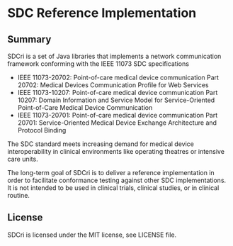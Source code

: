 # SDC Reference Implementation

## Summary

SDCri is a set of Java libraries that implements a network communication framework conforming with the IEEE 11073 SDC specifications

- IEEE 11073-20702: Point-of-care medical device communication Part 20702: Medical Devices Communication Profile for Web Services
- IEEE 11073-10207: Point-of-care medical device communication Part 10207: Domain Information and Service Model for Service-Oriented Point-of-Care Medical Device Communication
- IEEE 11073-20701: Point-of-care medical device communication Part 20701: Service-Oriented Medical Device Exchange Architecture and Protocol Binding

The SDC standard meets increasing demand for medical device interoperability in clinical environments like operating theatres or intensive care units.

The long-term goal of SDCri is to deliver a reference implementation in order to facilitate conformance testing against other SDC implementations.
It is not intended to be used in clinical trials, clinical studies, or in clinical routine.

## License

SDCri is licensed under the MIT license, see LICENSE file.